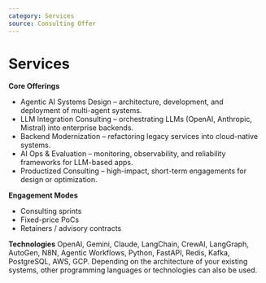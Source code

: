 ```yaml
---
category: Services
source: Consulting Offer
---
```


# Services

**Core Offerings**
- Agentic AI Systems Design – architecture, development, and deployment of multi-agent systems.
- LLM Integration Consulting – orchestrating LLMs (OpenAI, Anthropic, Mistral) into enterprise backends.
- Backend Modernization – refactoring legacy services into cloud-native systems.
- AI Ops & Evaluation – monitoring, observability, and reliability frameworks for LLM-based apps.
- Productized Consulting – high-impact, short-term engagements for design or optimization.

**Engagement Modes**
- Consulting sprints
- Fixed-price PoCs
- Retainers / advisory contracts

**Technologies**
OpenAI, Gemini, Claude, LangChain, CrewAI, LangGraph, AutoGen, N8N, Agentic Workflows, Python, FastAPI, Redis, Kafka, PostgreSQL, AWS, GCP.
Depending on the architecture of your existing systems, other programming languages or technologies can also be used.
